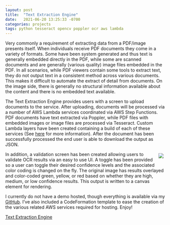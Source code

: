 ```yaml
---
layout: post
title:  "Text Extraction Engine"
date:   2021-06-20 13:25:33 -0700
categories: projects
tags: python tesseract opencv poppler ocr aws lambda
---
```

Very commonly a requirement of extracting data from a PDF/image presents itself. When individuals receive PDF documents they come in a variety of formats.  Some have been system generated and thus text is generally embedded directly in the PDF, while some are scanned documents and are generally (various quality) image files embedded in the PDF.  In all scenarios, while PDF viewers contain some tools to extract text, they do not output text in a consistent method across various documents.  This makes it difficult to automate the extract of detail from documents.  On the image side, there is generally no structural information available about the content and there is no embedded text available.

The Text Extraction Engine provides users with a screen to upload documents to the service.  After uploading, documents will be processed via a number of AWS Lambda services coordinated via AWS Step Functions.  PDF documents have text extracted via Poppler, while PDF files with embedded images or image files are processed via Tesseract.  Custom Lambda layers have been created containing a build of each of these services (See [here](/projects/2021/04/27/popplertesseractopencvawslayers.html) for more information).  After the document has been successfully processed the end user is able to download the output as JSON.  

[<img align="right" style="max-width:450px; padding:5px;" src="/assets/images/2021-06-20-textextraction/validation.jpg">](/assets/images/2021-06-20-textextraction/validation.jpg)

In addition, a validation screen has been created allowing users to validate OCR results via an easy to use UI.  A toggle has been provided so a user can toggle their desired confidence levels and the associated color coding is changed on the fly.  The original image has results overlayed and color-coded green, yellow, or red based on whether they are high, medium, or low confidence results.  This output is written to a canvas element for rendering.

I currently do not have a demo hosted, though everything is available via my [GitHub](https://github.com/ericcolvinmorgan/TextExtraction).  I've also included a CodeFormation template to ease the creation of the various related AWS services required for hosting.  Enjoy!

[Text Extraction Engine](https://github.com/ericcolvinmorgan/TextExtraction)
